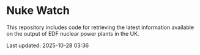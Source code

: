 # Nuke Watch

This repository includes code for retrieving the latest information available on the output of EDF nuclear power plants in the UK.

Last updated: 2025-10-28 03:36